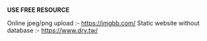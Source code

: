 **USE FREE RESOURCE**

Online jpeg/png upload :- https://imgbb.com/
Static website without database :- https://www.drv.tw/
